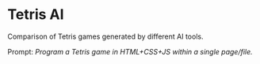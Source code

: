# Tetris AI
Comparison of Tetris games generated by different AI tools.

Prompt: *Program a Tetris game in HTML+CSS+JS within a single page/file.*
